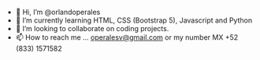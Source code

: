 - 👋 Hi, I’m @orlandoperales
- 🌱 I’m currently learning HTML, CSS (Bootstrap 5), Javascript and Python
- 💞️ I’m looking to collaborate on coding projects.
- 📫 How to reach me ... operalesv@gmail.com  or my number MX +52 (833) 1571582

<!---
orlandoperales/orlandoperales is a ✨ special ✨ repository because its `README.md` (this file) appears on your GitHub profile.
You can click the Preview link to take a look at your changes.
--->
